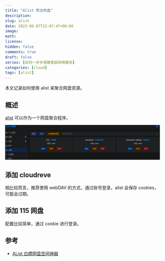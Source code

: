 ```yaml
---
title: "Alist 聚合网盘"
description:
slug: alist
date: 2023-06-07T22:07:47+08:00
image:
math:
license:
hidden: false
comments: true
draft: false
series: [如何一步步搭建家庭网络服务]
categories: [cloud]
tags: [alist]
---
```


本文记录如何使用 alist 来聚合网盘资源。

<!--more-->

## 概述

[alist](https://alist.nn.ci/) 可以作为一个网盘聚合程序。

![已经配置的存储](images/all-storage.png)

## 添加 cloudreve

相比较而言，推荐使用 webDAV 的方式，通过账号登录，alist 会保存 cookies，可能会过期。

## 添加 115 网盘

配置比较简单，通过 cookie 进行登录。

## 参考

- [AList 白嫖网盘空间神器](https://www.iplaysoft.com/alist.html)

